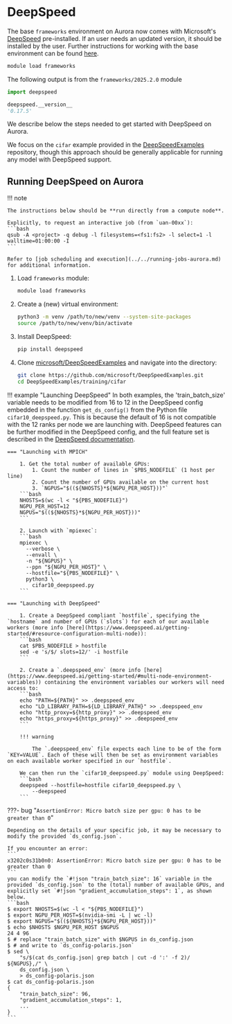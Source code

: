 # DeepSpeed

The base `frameworks` environment on Aurora now comes with Microsoft's [DeepSpeed](https://github.com/microsoft/DeepSpeed) pre-installed. 
If an user needs an updated version, it should be installed by the user. 
Further instructions for working with the base environment can be found [here](../python.md).

```bash
module load frameworks
```
The following output is from the `frameworks/2025.2.0` module

```python
import deepspeed

deepspeed.__version__
'0.17.5'
```

<!---
!Below copied from Polaris guide but needs changes for Aurora!
A batch submission script for the following example is available
[here](https://github.com/argonne-lcf/GettingStarted/tree/master/DataScience/DeepSpeed).
-->

We describe below the steps needed to get started with DeepSpeed on Aurora.

We focus on the `cifar` example provided in the [DeepSpeedExamples](https://github.com/microsoft/DeepSpeedExamples) repository, though this approach should be generally applicable for running any model with DeepSpeed support.

## Running DeepSpeed on Aurora

!!! note

    The instructions below should be **run directly from a compute node**.

    Explicitly, to request an interactive job (from `uan-00xx`):
    ```bash
    qsub -A <project> -q debug -l filesystems=<fs1:fs2> -l select=1 -l walltime=01:00:00 -I
    ```

    Refer to [job scheduling and execution](../../running-jobs-aurora.md) for additional information.

1. Load `frameworks` module:

    ```bash
    module load frameworks
    ```

2. Create a (new) virtual environment:

    ```bash
    python3 -m venv /path/to/new/venv --system-site-packages
    source /path/to/new/venv/bin/activate
    ```

3. Install DeepSpeed:

    ```bash
    pip install deepspeed
    ```

4. Clone [microsoft/DeepSpeedExamples](https://github.com/microsoft/DeepSpeedExamples) and navigate into the directory:

    ```bash
    git clone https://github.com/microsoft/DeepSpeedExamples.git
    cd DeepSpeedExamples/training/cifar
    ```

!!! example "Launching DeepSpeed"
    In both examples, the 'train_batch_size' variable needs to be modified from 16 to 12 in the DeepSpeed config embedded in the function `get_ds_config()` from the Python file `cifar10_deepspeed.py`. This is because the default of 16 is not compatible with the 12 ranks per node we are launching with. DeepSpeed features can be further modified in the DeepSpeed config, and the full feature set is described in the [DeepSpeed documentation](https://deepspeed.readthedocs.io/en/latest/).

    === "Launching with MPICH"

        1. Get the total number of available GPUs:
            1. Count the number of lines in `$PBS_NODEFILE` (1 host per line)
            2. Count the number of GPUs available on the current host
            3. `NGPUS="$((${NHOSTS}*${NGPU_PER_HOST}))"`
        ```bash
        NHOSTS=$(wc -l < "${PBS_NODEFILE}")
        NGPU_PER_HOST=12
        NGPUS="$((${NHOSTS}*${NGPU_PER_HOST}))"
        ```

        2. Launch with `mpiexec`:
        ```bash
        mpiexec \
          --verbose \
          --envall \
          -n "${NGPUS}" \
          --ppn "${NGPU_PER_HOST}" \
          --hostfile="${PBS_NODEFILE}" \
          python3 \
            cifar10_deepspeed.py
        ```

    === "Launching with DeepSpeed"

        1. Create a DeepSpeed compliant `hostfile`, specifying the `hostname` and number of GPUs (`slots`) for each of our available workers (more info [here](https://www.deepspeed.ai/getting-started/#resource-configuration-multi-node)):
        ```bash
        cat $PBS_NODEFILE > hostfile
        sed -e 's/$/ slots=12/' -i hostfile
        ```

        2. Create a `.deepspeed_env` (more info [here](https://www.deepspeed.ai/getting-started/#multi-node-environment-variables)) containing the environment variables our workers will need access to:
        ```bash
        echo "PATH=${PATH}" >> .deepspeed_env
        echo "LD_LIBRARY_PATH=${LD_LIBRARY_PATH}" >> .deepspeed_env
        echo "http_proxy=${http_proxy}" >> .deepspeed_env
        echo "https_proxy=${https_proxy}" >> .deepspeed_env
        ```

        !!! warning

            The `.deepspeed_env` file expects each line to be of the form `KEY=VALUE`. Each of these will then be set as environment variables on each available worker specified in our `hostfile`.

        We can then run the `cifar10_deepspeed.py` module using DeepSpeed:
        ```bash
        deepspeed --hostfile=hostfile cifar10_deepspeed.py \
            --deepspeed 
        ```

???- bug "`AssertionError: Micro batch size per gpu: 0 has to be greater than 0`"

    Depending on the details of your specific job, it may be necessary to modify the provided `ds_config.json`.

    If you encounter an error:
    ```
    x3202c0s31b0n0: AssertionError: Micro batch size per gpu: 0 has to be greater than 0
    ```
    you can modify the `#!json "train_batch_size": 16` variable in the provided `ds_config.json` to the (total) number of available GPUs, and explicitly set `#!json "gradient_accumulation_steps": 1`, as shown below.
    ```bash
    $ export NHOSTS=$(wc -l < "${PBS_NODEFILE}")
    $ export NGPU_PER_HOST=$(nvidia-smi -L | wc -l)
    $ export NGPUS="$((${NHOSTS}*${NGPU_PER_HOST}))"
    $ echo $NHOSTS $NGPU_PER_HOST $NGPUS
    24 4 96
    $ # replace "train_batch_size" with $NGPUS in ds_config.json
    $ # and write to `ds_config-polaris.json`
    $ sed \
        "s/$(cat ds_config.json| grep batch | cut -d ':' -f 2)/ ${NGPUS},/" \
        ds_config.json \
        > ds_config-polaris.json
    $ cat ds_config-polaris.json
    {
        "train_batch_size": 96,
        "gradient_accumulation_steps": 1,
        ...
    }
    ```
